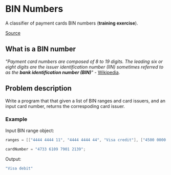 # BIN Numbers

A classifier of payment cards BIN numbers (**training exercise**).

[Source](https://leetcode.com/discuss/interview-question/2012950/Build-a-cache-for-card-types-or-Online-Assessment-Question)

## What is a BIN number

*"Payment card numbers are composed of 8 to 19 digits. The leading six or eight digits are the issuer identification number (IIN) sometimes referred to as the **bank identification number (BIN)**"* - [Wikipedia](https://en.wikipedia.org/wiki/Payment_card_number).

## Problem description

Write a program that that given a list of BIN ranges and card issuers, and an input card number, returns the correspoding card issuer. 

### Example

Input BIN range object:
```java
ranges = [["4444 4444 11", "4444 4444 44", "Visa credit"], ["4500 0000 55", "4999 9999 00", "Visa debit"], ["4999 9999 99", "5555 0000 00", "Master credit"], ["6666 4444 11", "7777 0000 00", "Amex"]];

cardNumber = "4733 6109 7901 2139";
```

Output: 

```java
"Visa debit"
```